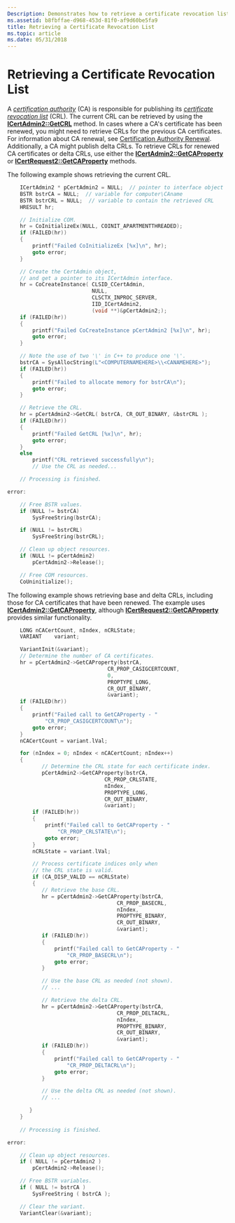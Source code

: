 ```yaml
---
Description: Demonstrates how to retrieve a certificate revocation list.
ms.assetid: b8fbffae-d968-453d-81f0-af9d60be5fa9
title: Retrieving a Certificate Revocation List
ms.topic: article
ms.date: 05/31/2018
---
```


# Retrieving a Certificate Revocation List

A [*certification authority*](../secgloss/c-gly.md) (CA) is responsible for publishing its [*certificate revocation list*](../secgloss/c-gly.md) (CRL). The current CRL can be retrieved by using the [**ICertAdmin2::GetCRL**](/windows/desktop/api/Certadm/nf-certadm-icertadmin-getcrl) method. In cases where a CA's certificate has been renewed, you might need to retrieve CRLs for the previous CA certificates. For information about CA renewal, see [Certification Authority Renewal](certification-authority-renewal.md). Additionally, a CA might publish delta CRLs. To retrieve CRLs for renewed CA certificates or delta CRLs, use either the [**ICertAdmin2::GetCAProperty**](/windows/desktop/api/Certadm/nf-certadm-icertadmin2-getcaproperty) or [**ICertRequest2::GetCAProperty**](/windows/desktop/api/Certcli/nf-certcli-icertrequest2-getcaproperty) methods.

The following example shows retrieving the current CRL.


```C++
    ICertAdmin2 * pCertAdmin2 = NULL;  // pointer to interface object
    BSTR bstrCA = NULL;  // variable for computer\CAname
    BSTR bstrCRL = NULL;  // variable to contain the retrieved CRL
    HRESULT hr;

    // Initialize COM.
    hr = CoInitializeEx(NULL, COINIT_APARTMENTTHREADED);
    if (FAILED(hr))
    {
        printf("Failed CoInitializeEx [%x]\n", hr);
        goto error;
    }

    // Create the CertAdmin object,
    // and get a pointer to its ICertAdmin interface.
    hr = CoCreateInstance( CLSID_CCertAdmin,
                           NULL,
                           CLSCTX_INPROC_SERVER,
                           IID_ICertAdmin2,
                           (void **)&pCertAdmin2;);
    if (FAILED(hr))
    {
        printf("Failed CoCreateInstance pCertAdmin2 [%x]\n", hr);
        goto error;
    }

    // Note the use of two '\' in C++ to produce one '\'.
    bstrCA = SysAllocString(L"<COMPUTERNAMEHERE>\\<CANAMEHERE>");
    if (FAILED(hr))
    {
        printf("Failed to allocate memory for bstrCA\n");
        goto error;
    }

    // Retrieve the CRL.
    hr = pCertAdmin2->GetCRL( bstrCA, CR_OUT_BINARY, &bstrCRL );
    if (FAILED(hr))
    {
        printf("Failed GetCRL [%x]\n", hr);
        goto error;
    }
    else
        printf("CRL retrieved successfully\n");
        // Use the CRL as needed...

    // Processing is finished.

error:

    // Free BSTR values.
    if (NULL != bstrCA)
        SysFreeString(bstrCA);

    if (NULL != bstrCRL)
        SysFreeString(bstrCRL);

    // Clean up object resources.
    if (NULL != pCertAdmin2)
        pCertAdmin2->Release();

    // Free COM resources.
    CoUninitialize();
```



The following example shows retrieving base and delta CRLs, including those for CA certificates that have been renewed. The example uses [**ICertAdmin2::GetCAProperty**](/windows/desktop/api/Certadm/nf-certadm-icertadmin2-getcaproperty), although [**ICertRequest2::GetCAProperty**](/windows/desktop/api/Certcli/nf-certcli-icertrequest2-getcaproperty) provides similar functionality.


```C++
    LONG nCACertCount, nIndex, nCRLState;
    VARIANT    variant;

    VariantInit(&variant);
    // Determine the number of CA certificates.
    hr = pCertAdmin2->GetCAProperty(bstrCA, 
                                CR_PROP_CASIGCERTCOUNT,
                                0,
                                PROPTYPE_LONG, 
                                CR_OUT_BINARY, 
                                &variant);
    if (FAILED(hr))
    {
        printf("Failed call to GetCAProperty - "
            "CR_PROP_CASIGCERTCOUNT\n");
        goto error;
    }
    nCACertCount = variant.lVal;

    for (nIndex = 0; nIndex < nCACertCount; nIndex++)
    {
           // Determine the CRL state for each certificate index.
           pCertAdmin2->GetCAProperty(bstrCA, 
                               CR_PROP_CRLSTATE, 
                               nIndex, 
                               PROPTYPE_LONG, 
                               CR_OUT_BINARY, 
                               &variant);
        if (FAILED(hr))
        {
            printf("Failed call to GetCAProperty - "
                "CR_PROP_CRLSTATE\n");
            goto error;
        }
        nCRLState = variant.lVal;

        // Process certificate indices only when 
        // the CRL state is valid.
        if (CA_DISP_VALID == nCRLState)
        {
           // Retrieve the base CRL.
           hr = pCertAdmin2->GetCAProperty(bstrCA,
                                   CR_PROP_BASECRL, 
                                   nIndex, 
                                   PROPTYPE_BINARY,
                                   CR_OUT_BINARY, 
                                   &variant);
           if (FAILED(hr))
           {
               printf("Failed call to GetCAProperty - "
                   "CR_PROP_BASECRL\n");
               goto error;
           }

           // Use the base CRL as needed (not shown).
           // ...

           // Retrieve the delta CRL.
           hr = pCertAdmin2->GetCAProperty(bstrCA, 
                                   CR_PROP_DELTACRL, 
                                   nIndex, 
                                   PROPTYPE_BINARY, 
                                   CR_OUT_BINARY, 
                                   &variant);
           if (FAILED(hr))
           {
               printf("Failed call to GetCAProperty - "
                   "CR_PROP_DELTACRL\n");
               goto error;
           }

           // Use the delta CRL as needed (not shown).
           // ...

       }        
    }
    
    // Processing is finished.

error:

    // Clean up object resources.
    if ( NULL != pCertAdmin2 )
        pCertAdmin2->Release();

    // Free BSTR variables.
    if ( NULL != bstrCA )
        SysFreeString ( bstrCA );

    // Clear the variant.
    VariantClear(&variant);
```



 

 